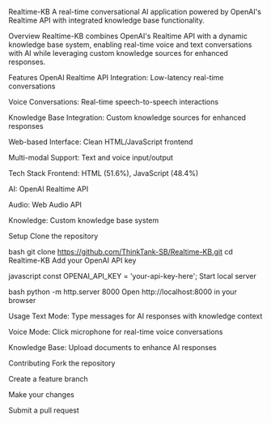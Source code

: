 Realtime-KB
A real-time conversational AI application powered by OpenAI's Realtime API with integrated knowledge base functionality.

Overview
Realtime-KB combines OpenAI's Realtime API with a dynamic knowledge base system, enabling real-time voice and text conversations with AI while leveraging custom knowledge sources for enhanced responses.

Features
OpenAI Realtime API Integration: Low-latency real-time conversations

Voice Conversations: Real-time speech-to-speech interactions

Knowledge Base Integration: Custom knowledge sources for enhanced responses

Web-based Interface: Clean HTML/JavaScript frontend

Multi-modal Support: Text and voice input/output

Tech Stack
Frontend: HTML (51.6%), JavaScript (48.4%)

AI: OpenAI Realtime API

Audio: Web Audio API

Knowledge: Custom knowledge base system

Setup
Clone the repository

bash
git clone https://github.com/ThinkTank-SB/Realtime-KB.git
cd Realtime-KB
Add your OpenAI API key

javascript
const OPENAI_API_KEY = 'your-api-key-here';
Start local server

bash
python -m http.server 8000
Open http://localhost:8000 in your browser

Usage
Text Mode: Type messages for AI responses with knowledge context

Voice Mode: Click microphone for real-time voice conversations

Knowledge Base: Upload documents to enhance AI responses

Contributing
Fork the repository

Create a feature branch

Make your changes

Submit a pull request
